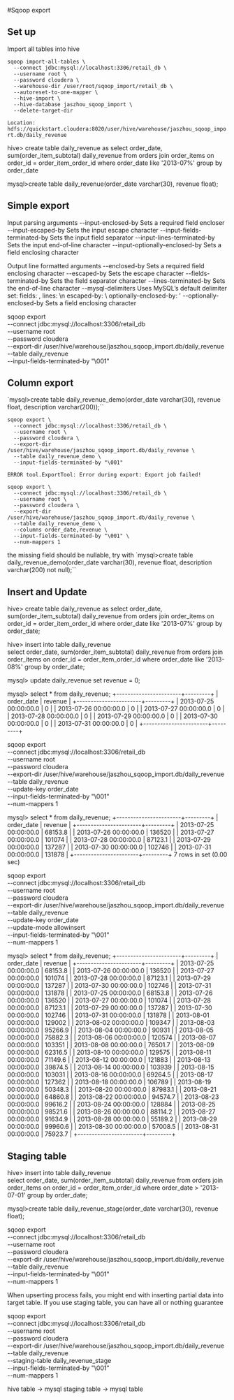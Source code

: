 #Sqoop export

## Set up
Import all tables into hive
```
sqoop import-all-tables \
  --connect jdbc:mysql://localhost:3306/retail_db \
  --username root \
  --password cloudera \
  --warehouse-dir /user/root/sqoop_import/retail_db \
  --autoreset-to-one-mapper \
  --hive-import \
  --hive-database jaszhou_sqoop_import \
  --delete-target-dir
```

`Location:           	hdfs://quickstart.cloudera:8020/user/hive/warehouse/jaszhou_sqoop_import.db/daily_revenue`

hive> create table daily_revenue as
select order_date, sum(order_item_subtotal) daily_revenue
from orders join order_items on
order_id = order_item_order_id
where order_date like '2013-07%'
group by order_date

mysql>create table daily_revenue(order_date varchar(30), revenue float);


## Simple export

Input parsing arguments
--input-enclosed-by <char>	Sets a required field encloser
--input-escaped-by <char>	Sets the input escape character
--input-fields-terminated-by <char>	Sets the input field separator
--input-lines-terminated-by <char>	Sets the input end-of-line character
--input-optionally-enclosed-by <char>	Sets a field enclosing character

Output line formatted arguments
--enclosed-by <char>	Sets a required field enclosing character
--escaped-by <char>	Sets the escape character
--fields-terminated-by <char>	Sets the field separator character
--lines-terminated-by <char>	Sets the end-of-line character
--mysql-delimiters	Uses MySQL’s default delimiter set: fields: , lines: \n escaped-by: \ optionally-enclosed-by: '
--optionally-enclosed-by <char>	Sets a field enclosing character

sqoop export \
  --connect jdbc:mysql://localhost:3306/retail_db \
  --username root \
  --password cloudera \
  --export-dir /user/hive/warehouse/jaszhou_sqoop_import.db/daily_revenue \
  --table daily_revenue \
  --input-fields-terminated-by "\001"

## Column export
`mysql>create table daily_revenue_demo(order_date varchar(30), revenue float, description varchar(200));``
```
sqoop export \
  --connect jdbc:mysql://localhost:3306/retail_db \
  --username root \
  --password cloudera \
  --export-dir /user/hive/warehouse/jaszhou_sqoop_import.db/daily_revenue \
  --table daily_revenue_demo \
  --input-fields-terminated-by "\001"
```

  `ERROR tool.ExportTool: Error during export: Export job failed!`

```
sqoop export \
  --connect jdbc:mysql://localhost:3306/retail_db \
  --username root \
  --password cloudera \
  --export-dir /user/hive/warehouse/jaszhou_sqoop_import.db/daily_revenue \
  --table daily_revenue_demo \
  --columns order_date,revenue \
  --input-fields-terminated-by "\001" \
  --num-mappers 1
```

the missing field should be nullable, try with
`mysql>create table daily_revenue_demo(order_date varchar(30), revenue float, description varchar(200) not null);``

## Insert and Update

hive> create table daily_revenue as
select order_date, sum(order_item_subtotal) daily_revenue
from orders join order_items on
order_id = order_item_order_id
where order_date like '2013-07%'
group by order_date;

hive> insert into table daily_revenue  
select order_date, sum(order_item_subtotal) daily_revenue
from orders join order_items on
order_id = order_item_order_id
where order_date like '2013-08%'
group by order_date;

mysql> update daily_revenue set revenue = 0;

mysql> select * from daily_revenue;
+-----------------------+---------+
| order_date            | revenue |
+-----------------------+---------+
| 2013-07-25 00:00:00.0 |       0 |
| 2013-07-26 00:00:00.0 |       0 |
| 2013-07-27 00:00:00.0 |       0 |
| 2013-07-28 00:00:00.0 |       0 |
| 2013-07-29 00:00:00.0 |       0 |
| 2013-07-30 00:00:00.0 |       0 |
| 2013-07-31 00:00:00.0 |       0 |
+-----------------------+---------+

sqoop export \
  --connect jdbc:mysql://localhost:3306/retail_db \
  --username root \
  --password cloudera \
  --export-dir /user/hive/warehouse/jaszhou_sqoop_import.db/daily_revenue \
  --table daily_revenue \
  --update-key order_date \
  --input-fields-terminated-by "\001" \
  --num-mappers 1

mysql> select * from daily_revenue;
+-----------------------+---------+
| order_date            | revenue |
+-----------------------+---------+
| 2013-07-25 00:00:00.0 | 68153.8 |
| 2013-07-26 00:00:00.0 |  136520 |
| 2013-07-27 00:00:00.0 |  101074 |
| 2013-07-28 00:00:00.0 | 87123.1 |
| 2013-07-29 00:00:00.0 |  137287 |
| 2013-07-30 00:00:00.0 |  102746 |
| 2013-07-31 00:00:00.0 |  131878 |
+-----------------------+---------+
7 rows in set (0.00 sec)


sqoop export \
  --connect jdbc:mysql://localhost:3306/retail_db \
  --username root \
  --password cloudera \
  --export-dir /user/hive/warehouse/jaszhou_sqoop_import.db/daily_revenue \
  --table daily_revenue \
  --update-key order_date \
  --update-mode allowinsert \
  --input-fields-terminated-by "\001" \
  --num-mappers 1


mysql> select * from daily_revenue;
+-----------------------+---------+
| order_date            | revenue |
+-----------------------+---------+
| 2013-07-25 00:00:00.0 | 68153.8 |
| 2013-07-26 00:00:00.0 |  136520 |
| 2013-07-27 00:00:00.0 |  101074 |
| 2013-07-28 00:00:00.0 | 87123.1 |
| 2013-07-29 00:00:00.0 |  137287 |
| 2013-07-30 00:00:00.0 |  102746 |
| 2013-07-31 00:00:00.0 |  131878 |
| 2013-07-25 00:00:00.0 | 68153.8 |
| 2013-07-26 00:00:00.0 |  136520 |
| 2013-07-27 00:00:00.0 |  101074 |
| 2013-07-28 00:00:00.0 | 87123.1 |
| 2013-07-29 00:00:00.0 |  137287 |
| 2013-07-30 00:00:00.0 |  102746 |
| 2013-07-31 00:00:00.0 |  131878 |
| 2013-08-01 00:00:00.0 |  129002 |
| 2013-08-02 00:00:00.0 |  109347 |
| 2013-08-03 00:00:00.0 | 95266.9 |
| 2013-08-04 00:00:00.0 |   90931 |
| 2013-08-05 00:00:00.0 | 75882.3 |
| 2013-08-06 00:00:00.0 |  120574 |
| 2013-08-07 00:00:00.0 |  103351 |
| 2013-08-08 00:00:00.0 | 76501.7 |
| 2013-08-09 00:00:00.0 | 62316.5 |
| 2013-08-10 00:00:00.0 |  129575 |
| 2013-08-11 00:00:00.0 | 71149.6 |
| 2013-08-12 00:00:00.0 |  121883 |
| 2013-08-13 00:00:00.0 | 39874.5 |
| 2013-08-14 00:00:00.0 |  103939 |
| 2013-08-15 00:00:00.0 |  103031 |
| 2013-08-16 00:00:00.0 | 69264.5 |
| 2013-08-17 00:00:00.0 |  127362 |
| 2013-08-18 00:00:00.0 |  106789 |
| 2013-08-19 00:00:00.0 | 50348.3 |
| 2013-08-20 00:00:00.0 | 87983.1 |
| 2013-08-21 00:00:00.0 | 64860.8 |
| 2013-08-22 00:00:00.0 | 94574.7 |
| 2013-08-23 00:00:00.0 | 99616.2 |
| 2013-08-24 00:00:00.0 |  128884 |
| 2013-08-25 00:00:00.0 | 98521.6 |
| 2013-08-26 00:00:00.0 | 88114.2 |
| 2013-08-27 00:00:00.0 | 91634.9 |
| 2013-08-28 00:00:00.0 | 55189.2 |
| 2013-08-29 00:00:00.0 | 99960.6 |
| 2013-08-30 00:00:00.0 | 57008.5 |
| 2013-08-31 00:00:00.0 | 75923.7 |
+-----------------------+---------+


## Staging table

hive> insert into table daily_revenue  
select order_date, sum(order_item_subtotal) daily_revenue
from orders join order_items on
order_id = order_item_order_id
where order_date > '2013-07-01'
group by order_date;

mysql>create table daily_revenue_stage(order_date varchar(30), revenue float);

sqoop export \
  --connect jdbc:mysql://localhost:3306/retail_db \
  --username root \
  --password cloudera \
  --export-dir /user/hive/warehouse/jaszhou_sqoop_import.db/daily_revenue \
  --table daily_revenue \
  --input-fields-terminated-by "\001" \
  --num-mappers 1

When upserting process fails, you might end with inserting partial data into target table. If you use staging table, you can have all or nothing guarantee

sqoop export \
  --connect jdbc:mysql://localhost:3306/retail_db \
  --username root \
  --password cloudera \
  --export-dir /user/hive/warehouse/jaszhou_sqoop_import.db/daily_revenue \
  --table daily_revenue \
  --staging-table daily_revenue_stage \
  --input-fields-terminated-by "\001" \
  --num-mappers 1



  hive table -> mysql staging table -> mysql table
